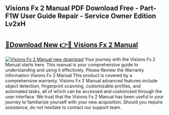 ## Visions Fx 2 Manual PDF Download Free - Part-F1W User Guide Repair - Service Owner Edition Lv2xH

# <h2><a href="http://bc26527.oget.top/?id=Visions+Fx+2+Manual">🔗Download New 👉🔴 Visions Fx 2 Manual</a></h2>

[![Visions Fx 2 Manual new download](https://i.imgur.com/5g1atiW.png)](http://bc26527.oget.top/?id=Visions+Fx+2+Manual)
Your journey with the Visions Fx 2 Manual starts here. This manual is your comprehensive guide to understanding and using it effectively. Please Review the Warranty Information Visions Fx 2 Manual This product is covered by a comprehensive warranty. Visions Fx 2 Manual advanced features include object detection, fingerprint scanning, customizable profiles, and automated tasks, all of which can be accessed and customized through the user interface. We trust that the Visions Fx 2 Manual has been useful in your journey to familiarize yourself with your new acquisition. Should you require assistance, do not hesitate to contact our support team.
